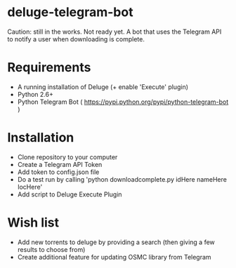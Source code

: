 # deluge-telegram-bot
Caution: still in the works. Not ready yet.
A bot that uses the Telegram API to notify a user when downloading is complete.

# Requirements
- A running installation of Deluge (+ enable 'Execute' plugin)
- Python 2.6+
- Python Telegram Bot ( https://pypi.python.org/pypi/python-telegram-bot )

# Installation
- Clone repository to your computer
- Create a Telegram API Token
- Add token to config.json file
- Do a test run by calling 'python downloadcomplete.py idHere nameHere locHere'
- Add script to Deluge Execute Plugin

# Wish list
- Add new torrents to deluge by providing a search (then giving a few results to choose from)
- Create additional feature for updating OSMC library from Telegram
